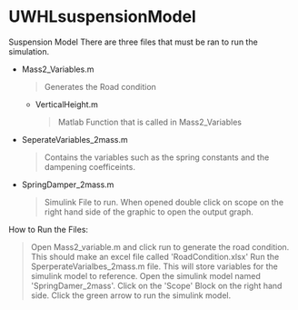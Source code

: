 # UWHLsuspensionModel
Suspension Model
There are three files that must be ran to run the simulation. 
  - Mass2_Variables.m
      > Generates the Road condition
     - VerticalHeight.m
          > Matlab Function that is called in Mass2_Variables
  - SeperateVariables_2mass.m
      > Contains the variables such as the spring constants and the dampening coefficeints. 
  - SpringDamper_2mass.m
      > Simulink File to run. When opened double click on scope on the right hand side of the graphic to open the output graph.
      
How to Run the Files:
  > Open Mass2_variable.m and click run to generate the road condition. This should make an excel file called 'RoadCondition.xlsx'
  > Run the SperperateVarialbes_2mass.m file. This will store variables for the simulink model to reference.
  > Open the simulink model named 'SpringDamer_2mass'. Click on the 'Scope' Block on the right hand side. Click the green arrow to run the      simulink model.
